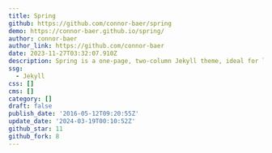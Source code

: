 ```yaml
---
title: Spring
github: https://github.com/connor-baer/spring
demo: https://connor-baer.github.io/spring/
author: connor-baer
author_link: https://github.com/connor-baer
date: 2023-11-27T03:32:07.910Z
description: Spring is a one-page, two-column Jekyll theme, ideal for long-form content.
ssg:
  - Jekyll
css: []
cms: []
category: []
draft: false
publish_date: '2016-05-12T09:20:55Z'
update_date: '2024-03-19T00:10:52Z'
github_star: 11
github_fork: 8
---
```


